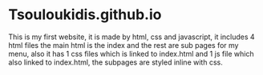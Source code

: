 # Tsouloukidis.github.io
This is my first website, it is made by html, css and javascript, it includes 4 html files the main html is the index and the rest are sub pages for my menu, also it has 1 css files which is linked to index.html and 1 js file which also linked to index.html, the subpages are styled inline with css.
